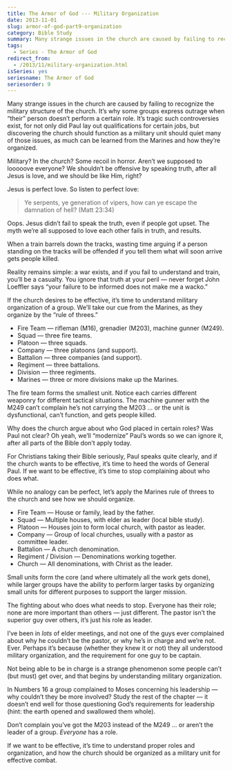 ```yaml
---
title: The Armor of God --- Military Organization
date: 2013-11-01
slug: armor-of-god-part9-organization
category: Bible Study
summary: Many strange issues in the church are caused by failing to recognize the military structure of the church. It’s why some groups express outrage when “their” person doesn’t perform a certain role.
tags: 
  - Series - The Armor of God
redirect_from:
  - /2013/11/military-organization.html
isSeries: yes
seriesname: The Armor of God
seriesorder: 9
---
```




Many strange issues in the church are caused by failing to recognize the
military structure of the church. It’s why some groups express outrage
when “their” person doesn’t perform a certain role. It’s tragic such
controversies exist, for not only did Paul lay out qualifications for
certain jobs, but discovering the church should function as a military
unit should quiet many of those issues, as much can be learned from the
Marines and how they’re organized.

Military? In the church? Some recoil in horror. Aren’t we supposed to
looooove everyone? We shouldn’t be offensive by speaking truth, after
all Jesus is love, and we should be like Him, right?

Jesus is perfect love. So listen to perfect love:

> Ye serpents, ye generation of vipers, how can ye escape the damnation
> of hell? (Matt 23:34)

Oops. Jesus didn’t fail to speak the truth, even if people got upset.
The myth we’re all supposed to love each other fails in truth, and
results.

When a train barrels down the tracks, wasting time arguing if a person
standing on the tracks will be offended if you tell them what will soon
arrive gets people killed.

Reality remains simple: a war exists, and if you fail to understand and
train, you’ll be a casualty. You ignore that truth at your peril — never
forget John Loeffler says “your failure to be informed does not make me
a wacko.”

If the church desires to be effective, it’s time to understand military
organization of a group. We’ll take our cue from the Marines, as they
organize by the “rule of threes.”

-   Fire Team — rifleman (M16), grenadier (M203), machine gunner (M249).
-   Squad — three fire teams.
-   Platoon — three squads.
-   Company — three platoons (and support).
-   Battalion — three companies (and support).
-   Regiment — three battalions.
-   Division — three regiments.
-   Marines — three or more divisions make up the Marines.

The fire team forms the smallest unit. Notice each carries different
weaponry for different tactical situations. The machine gunner with the
M249 can’t complain he’s not carrying the M203 … or the unit is
dysfunctional, can’t function, and gets people killed.

Why does the church argue about who God placed in certain roles? Was
Paul not clear? Oh yeah, we’ll “modernize” Paul’s words so we can ignore
it, after all parts of the Bible don’t apply today.

For Christians taking their Bible seriously, Paul speaks quite clearly,
and if the church wants to be effective, it’s time to heed the words of
General Paul. If we want to be effective, it’s time to stop complaining
about who does what.

While no analogy can be perfect, let’s apply the Marines rule of threes
to the church and see how we should organize.

-   Fire Team — House or family, lead by the father.
-   Squad — Multiple houses, with elder as leader (local bible study).
-   Platoon — Houses join to form local church, with pastor as leader.
-   Company — Group of local churches, usually with a pastor as
    committee leader.
-   Battalion — A church denomination.
-   Regiment / Division — Denominations working together.
-   Church — All denominations, with Christ as the leader.

Small units form the core (and where ultimately all the work gets done),
while larger groups have the ability to perform larger tasks by
organizing small units for different purposes to support the larger
mission.

The fighting about who does what needs to stop. Everyone has their role;
none are more important than others — just different. The pastor isn’t
the superior guy over others, it’s just his role as leader.

I’ve been in *lots* of elder meetings, and not one of the guys ever
complained about why he couldn’t be the pastor, or why he’s in charge
and we’re not. Ever. Perhaps it’s because (whether they knew it or not)
they all understood military organization, and the requirement for one
guy to be captain.

Not being able to be in charge is a strange phenomenon some people can’t
(but must) get over, and that begins by understanding military
organization.

In Numbers 16 a group complained to Moses concerning his leadership —
why couldn’t they be more involved? Study the rest of the chapter — it
doesn’t end well for those questioning God’s requirements for leadership
(hint: the earth opened and swallowed them whole).

Don’t complain you’ve got the M203 instead of the M249 … or aren’t the
leader of a group. *Everyone* has a role.

If we want to be effective, it’s time to understand proper roles and
organization, and how the church should be organized as a military unit
for effective combat.

